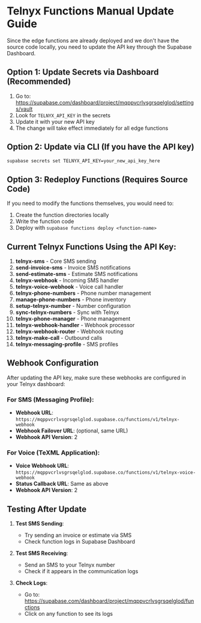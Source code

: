# Telnyx Functions Manual Update Guide

Since the edge functions are already deployed and we don't have the source code locally, you need to update the API key through the Supabase Dashboard.

## Option 1: Update Secrets via Dashboard (Recommended)

1. Go to: https://supabase.com/dashboard/project/mqppvcrlvsgrsqelglod/settings/vault
2. Look for `TELNYX_API_KEY` in the secrets
3. Update it with your new API key
4. The change will take effect immediately for all edge functions

## Option 2: Update via CLI (If you have the API key)

```bash
supabase secrets set TELNYX_API_KEY=your_new_api_key_here
```

## Option 3: Redeploy Functions (Requires Source Code)

If you need to modify the functions themselves, you would need to:
1. Create the function directories locally
2. Write the function code
3. Deploy with `supabase functions deploy <function-name>`

## Current Telnyx Functions Using the API Key:

1. **telnyx-sms** - Core SMS sending
2. **send-invoice-sms** - Invoice SMS notifications
3. **send-estimate-sms** - Estimate SMS notifications
4. **telnyx-webhook** - Incoming SMS handler
5. **telnyx-voice-webhook** - Voice call handler
6. **telnyx-phone-numbers** - Phone number management
7. **manage-phone-numbers** - Phone inventory
8. **setup-telnyx-number** - Number configuration
9. **sync-telnyx-numbers** - Sync with Telnyx
10. **telnyx-phone-manager** - Phone management
11. **telnyx-webhook-handler** - Webhook processor
12. **telnyx-webhook-router** - Webhook routing
13. **telnyx-make-call** - Outbound calls
14. **telnyx-messaging-profile** - SMS profiles

## Webhook Configuration

After updating the API key, make sure these webhooks are configured in your Telnyx dashboard:

### For SMS (Messaging Profile):
- **Webhook URL**: `https://mqppvcrlvsgrsqelglod.supabase.co/functions/v1/telnyx-webhook`
- **Webhook Failover URL**: (optional, same URL)
- **Webhook API Version**: 2

### For Voice (TeXML Application):
- **Voice Webhook URL**: `https://mqppvcrlvsgrsqelglod.supabase.co/functions/v1/telnyx-voice-webhook`
- **Status Callback URL**: Same as above
- **Webhook API Version**: 2

## Testing After Update

1. **Test SMS Sending**:
   - Try sending an invoice or estimate via SMS
   - Check function logs in Supabase Dashboard

2. **Test SMS Receiving**:
   - Send an SMS to your Telnyx number
   - Check if it appears in the communication logs

3. **Check Logs**:
   - Go to: https://supabase.com/dashboard/project/mqppvcrlvsgrsqelglod/functions
   - Click on any function to see its logs
